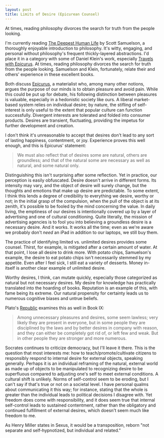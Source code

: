 ```yaml
---
layout: post
title: Limits of Desire (Epicurean Counsel)
---
```

At times, reading philosophy divorces the search for truth from the people looking. <!--excerpt-->

I'm currently reading [The Deepest Human Life](https://www.goodreads.com/book/show/18526739-the-deepest-human-life) by Scott Samuelson, a thoroughly enjoyable introduction to philosophy. It's witty, engaging, and personal without philosophy's frequent thickly-layered abstractions. I'd place it in a category with some of Daniel Klein's work, especially [Travels with Epicurus](https://www.amazon.com/Travels-Epicurus-Journey-Island-Fulfilled/dp/0143126628?SubscriptionId=AKIAILSHYYTFIVPWUY6Q&tag=duckduckgo-ffab-20&linkCode=xm2&camp=2025&creative=165953&creativeASIN=0143126628). At times, reading philosophy divorces the search for truth from the people looking. Samuelson and Klein, fortunately, relate their and others' experience in these excellent books.

Both discuss [Epicurus](https://plato.stanford.edu/entries/epicurus/), a materialist who, among many other notions, argues the purpose of our minds is to obtain pleasure and avoid pain. While this could be put up for debate, his following distinction between pleasures is valuable, especially in a hedonistic society like ours. A liberal market-based system relies on individual desire; by nature, the stifling of self-interest is only useful to the extent that popular culture can function successfully. Divergent interests are tolerated and folded into consumer products. Desires are transient, fluctuating, providing the impetus for further development and creation.

I don't think it's unreasonable to accept that desires don't lead to any sort of lasting happiness, contentment, or joy. Experience proves this well enough, and this is Epicurus' statement:

>We must also reflect that of desires some are natural, others are groundless; and that of the natural some are necessary as well as natural, and some natural only. 

Distinguishing this isn't surprising after some reflection. Yet in practice, our perception is easily obfuscated. Desire doesn't arrive in different forms. Its intensity may vary, and the object of desire will surely change, but the thoughts and emotions that make up desire are predictable. To some extent, I think this lends a degree of credibility to everything we desire, worthy or not; in the initial grasp of the compulsion, when the pull of the object is at its zenith, it's possible to be fooled by the mind concerning the value. In daily living, the emptiness of our desires is intentionally covered up by a layer of advertising and one of cultural conditioning. Quite literally, the mission of advertising agencies is to fool you into believing a groundless desire is a necessary desire. And it works. It works all the time; even as we're aware we probably don't *need* an iPad in addition to our laptops, we still buy them.

The practice of identifying limited vs. unlimited desires provides some counsel. Thirst, for example, is mitigated after a certain amount of water. At that point, I lose all desire to drink more. With potato chips, Samuelson's example, the desire to eat potato chips isn't necessarily stemmed by my appetite. Even after I feel sick, I still eat a variety of desserts. Money in-itself is another clear example of unlimited desire.

Worthy desires, I think, can mutate quickly, especially those categorized as natural but not necessary desires. My desire for knowledge has practically translated into the hoarding of books. Reputation is an example of this, with fame being its extreme. Our natural propensity for certainty leads us to numerous cognitive biases and untrue beliefs. 

Plato's [Republic](http://www.iep.utm.edu/republic/) examines this as well in Book IX:

>Among unnecessary pleasures and desires, some seem lawless; very likely they are present in everyone, but in some people they are disciplined by the laws and by better desires in company with reason, and they can either be completely got rid of, or left few and weak. But in other people they are stronger and more numerous.

Socrates continues to criticize democracy, but I'll leave it there. This is the question that most interests me: how to teach/promote/cultivate citizens to responsibly respond to internal desire for external objects, speaking generally. Perhaps it is an individual reframing of the natural, external world as made up of objects to be manipulated to recognizing desire to be superfluous compared to adjusting one's self to meet external conditions. A cultural shift is unlikely. Norms of self-control seem to be eroding, but I can't say if that's true or not on a societal level. I have personal qualms about communicating it this way; for instance, stating that the whole is greater than the individual leads to political decisions I disagree with. Yet freedom does come with responsibility, and it does seem true that internal self-control leads to sustained contentment, rather than the obligatory and continued fulfillment of external desires, which doesn't seem much like freedom to me.

As Henry Miller states in Sexus, it would be a transposition, reborn "not separate and self-hypnotized, but individual and related." 
